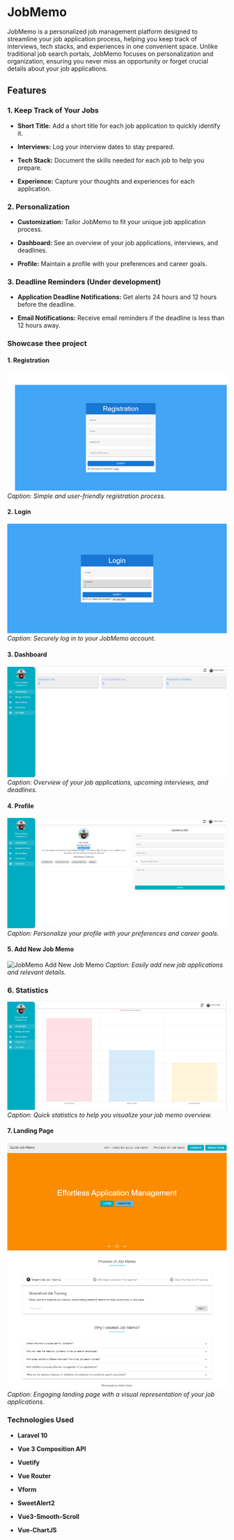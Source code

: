 # JobMemo

JobMemo is a personalized job management platform designed to streamline your job application process, helping you keep track of interviews, tech stacks, and experiences in one convenient space. Unlike traditional job search portals, JobMemo focuses on personalization and organization, ensuring you never miss an opportunity or forget crucial details about your job applications.

## Features

### 1. Keep Track of Your Jobs

- **Short Title:** Add a short title for each job application to quickly identify it.

- **Interviews:** Log your interview dates to stay prepared.

- **Tech Stack:** Document the skills needed for each job to help you prepare.

- **Experience:** Capture your thoughts and experiences for each application.

### 2. Personalization

- **Customization:** Tailor JobMemo to fit your unique job application process.

- **Dashboard:** See an overview of your job applications, interviews, and deadlines.

- **Profile:** Maintain a profile with your preferences and career goals.

### 3. Deadline Reminders (Under development)

- **Application Deadline Notifications:** Get alerts 24 hours and 12 hours before the deadline.

- **Email Notifications:** Receive email reminders if the deadline is less than 12 hours away.

### Showcase thee project

#### 1. Registration
![JobMemo Registration](/showcase/job-memo-register.PNG)
*Caption: Simple and user-friendly registration process.*

#### 2. Login
![JobMemo Login](/showcase/job-memo-login.PNG)
*Caption: Securely log in to your JobMemo account.*

#### 3. Dashboard
![JobMemo Dashboard](/showcase/job-memo-dashboard-overview.PNG)
*Caption: Overview of your job applications, upcoming interviews, and deadlines.*

#### 4. Profile
![JobMemo Profile](/showcase/job-memo-profile.PNG)
*Caption: Personalize your profile with your preferences and career goals.*

#### 5. Add New Job Memo
![JobMemo Add New Job Memo](/showcase/job-memo-add-new-job.png)
*Caption: Easily add new job applications and relevant details.*

### 6. Statistics

![JobMemo Statistics](/showcase/job-memo-statistics.PNG)
*Caption: Quick statistics to help you visualize your job memo overview.*

#### 7. Landing Page
![JobMemo Landing Page](/showcase/job-memo-landing-page.png)
*Caption: Engaging landing page with a visual representation of your job applications.*

### Technologies Used

- **Laravel 10**

- **Vue 3 Composition API**

- **Vuetify**

- **Vue Router**

- **Vform**

- **SweetAlert2**

- **Vue3-Smooth-Scroll** 

- **Vue-ChartJS**
